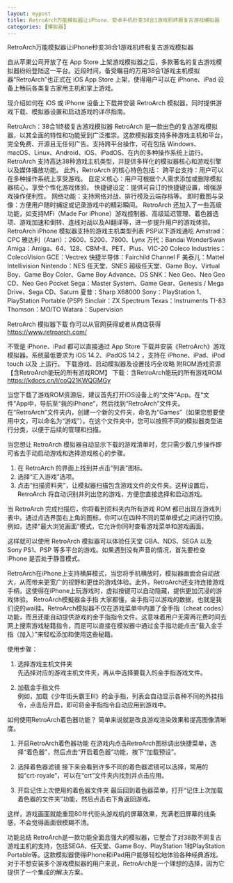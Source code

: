 ```yaml
---
layout: mypost
title: RetroArch万能模拟器让iPhone、安卓手机秒变38合1游戏机终极复古游戏模拟器 
categories: [模拟器]
---
```




RetroArch万能模拟器让iPhone秒变38合1游戏机终极复古游戏模拟器                                                       

自从苹果公司开放了在 App Store 上架游戏模拟器之后，多款著名的复古游戏模拟器纷纷登陆这一平台。近段时间，备受瞩目的万用38合1游戏主机模拟器“RetroArch”也正式在 iOS App Store 上架，使得用户可以在 iPhone、iPad 设备上畅玩各类复古家用主机和掌上游戏。

现介绍如何在 iOS 或 iPhone 设备上下载并安装 RetroArch 模拟器，同时提供游戏下载、模拟器设置和启动游戏的详尽指南。

RetroArch：38合1终极复古游戏模拟器
RetroArch 是一款出色的复古游戏模拟器，以其全面的特性和功能受到广泛推崇。这款模拟器支持多种游戏主机和平台，完全免费、开源且无任何广告。支持跨平台操作，可在包括 Windows、macOS、Linux、Android、iOS、iPadOS、在内的多种操作系统上运行。RetroArch 支持高达38种游戏主机类型，并提供多样化的模拟器核心和游戏引擎以及媒体播放功能。
此外，RetroArch 的核心特色包括：
跨平台支持：用户可以在多种操作系统上享受游戏。
自定义核心：用户可根据个人需求添加或删除模拟器核心，享受个性化游戏体验。
快捷键设定：提供可自订的快捷键设置，增强游戏操作便利性。
网络功能：支持网络对战、排行榜及云端存档等。
即时截图与录像：方便用户随时捕捉或记录游戏中的精彩瞬间。
RetroArch 还加入了一些高级功能，如支持MFi（Made For iPhone）游戏控制器、高级延迟管理、着色器选项、游戏加速和倒转、连线对战以及AI翻译等，进一步提升用户的游戏体验。
RetroArch iPhone 模拟器支持的游戏主机类型列表
PSP以下游戏通吃
Amstrad：CPC
雅达利（Atari）：2600、5200、7800、Lynx
万代：Bandai WonderSwan
Amiga：Amiga、64、128、CBM-II、PET、Plus、VIC-20
Coleco Industries：ColecoVision
GCE：Vectrex
快捷半导体：Fairchild Channel F
美泰儿：Mattel Intellivision
Nintendo：NES 任天堂、SNES 超级任天堂、Game Boy、Virtual Boy、Game Boy Color、Game Boy Advance、DS
SNK：Neo Geo、Neo Geo CD、Neo Geo Pocket
Sega：Master System、Game Gear、Genesis / Mega Drive、Sega CD、Saturn
夏普：Sharp X68000
Sony：PlayStation 1、PlayStation Portable (PSP)
Sinclair：ZX Spectrum
Texas：Instruments TI-83
Thomson：MO/TO
Watara：Supervision

RetroArch 模拟器下载
你可以从官网获得或者从商店获得
https://www.retroarch.com/

不管是 iPhone、iPad 都可以直接通过 App Store 下载并安装《RetroArch》游戏模拟器。系统最低要求为 iOS 14.2、iPadOS 14.2 ，支持在 iPhone、iPad、iPod touch 以及 上运行。
下载游戏、启动模拟器及设置技巧全攻略
附ROM游戏资源【含RetroArch能玩的所有游戏ROM】
下载：含RetroArch能玩的所有游戏ROM
https://kdocs.cn/l/coQ21KWQGMGy

当您下载了游戏ROM资源后，建议首先打开iOS设备上的“文件”App。在“文件”App中，导航至“我的iPhone”，然后找到“RetroArch”文件夹。在“RetroArch”文件夹内，创建一个新的文件夹，命名为“Games”（如果您想要使用中文，可以命名为“游戏”）。在这个文件夹中，您可以按照不同的模拟器类型进行分类，以便于后续的管理和扫描。

当您想让 RetroArch 模拟器自动显示下载的游戏清单时，您只需少数几步操作即可省去手动启动游戏和选择游戏核心的步骤。
1. 在 RetroArch 的界面上找到并点击“列表”图标。
2. 选择“汇入游戏”选项。
3. 点击“扫描资料夹”，让模拟器扫描包含游戏文件的文件夹。这样设置后，RetroArch 将自动识别并列出您的游戏，方便您直接选择和启动游戏。

当 RetroArch 完成扫描后，你将看到资料夹内所有游戏 ROM 都已出现在游戏列表中。通过点选界面右上角的图标，你可以在四种不同的菜单模式之间进行切换。例如，选择“最大浏览画面”模式，它允许你同时查看游戏菜单和游戏画面。

这样就可以使用 RetroArch 模拟器可以体验任天堂 GBA、NDS、SEGA 以及 Sony PS1、PSP 等多平台的游戏。如果遇到没有声音的情况，首先要检查 iPhone 是否处于静音模式。

RetroArch在iPhone上支持横屏模式，当您将手机横放时，模拟器画面会自动放大，从而带来更宽广的视野和更佳的游戏体验。此外，RetroArch还支持连接游戏手柄，这使得在iPhone上玩游戏时，虚拟按键可以自动隐藏，提供更加沉浸的游戏体验。
RetroArch模擬器金手指
大家都懂，金手指可以游戏的数据，也就是我们说的wai挂。RetroArch模拟器不仅在游戏菜单中内置了金手指（cheat codes）功能，而且还能自动提供游戏的金手指指令文件。这意味着用户无需再花费时间去网上搜索游戏秘籍指令，而是可以直接在模拟器中通过金手指功能点击“载入金手指（加入）”来轻松添加和使用这些秘籍。

使用步骤：
1. 选择游戏主机文件夹  
先选择对应的游戏主机文件夹，再从中选择要载入的金手指游戏文件。

2. 加载金手指文件  
例如，加载《少年街头霸王III》的金手指，列表会自动显示各种不同的外挂指令，点击后开启，即可将金手指指令自动应用到游戏中。

如何使用RetroArch着色器功能？
简单来说就是改良游戏渲染效果和提高图像清晰度。
1. 开启RetroArch着色器功能
在游戏内点击RetroArch图标调出快捷菜单，选择“着色器”，然后点击“开启着色器”功能，按下“加载预设”。

2. 选择着色器滤镜
接下来会看到许多不同的着色器滤镜可以选择，常用的如“crt-royale”，可以在“crt”文件夹内找到并点击应用。

3. 开启记住上次使用的着色器文件夹
最后回到着色器菜单，打开“记住上次加载着色器的文件夹”功能，然后点击右下角返回游戏。

这样，游戏画面就能重现80年代街头游戏机的屏幕效果，充满老旧屏幕的线条感，不会觉得画面很模糊不清。

功能总结
RetroArch是一款功能全面且强大的模拟器，它整合了对38款不同复古游戏主机的支持，包括SEGA、任天堂、Game Boy、PlayStation 1和PlayStation Portable等。这款模拟器使得iPhone和iPad用户能够轻松地体验各种经典游戏。对于不想安装多个游戏模拟器的用户来说，RetroArch是一个理想的选择，因为它提供了一个集成的解决方案。
